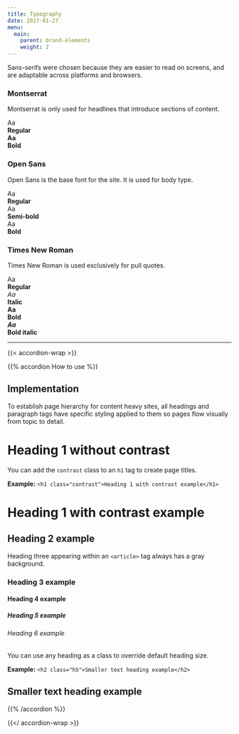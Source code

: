 ```yaml
---
title: Typography
date: 2017-01-27
menu:
  main:
    parent: brand-elements
    weight: 2
---
```


Sans-serifs were chosen because they are easier to read on screens, and are adaptable across platforms and browsers.

<h3 class="h6">Montserrat</h3>
<p>Montserrat is only used for headlines that introduce sections of content.</p>
<div class="row mbxl equal-height">
  <div class="medium-5 columns">
    <div class="sg-swatch sg-swatch--text">
      <div class="sg-swatch--top bg-white bdr-sidewalk sg-font-montserrat">
      Aa
      </div>
      <div class="sg-swatch--bottom equal">
        <b>Regular</b>
      </div>
    </div>
  </div>
  <div class="medium-5 columns end">
    <div class="sg-swatch sg-swatch--text">
      <div class="sg-swatch--top bg-white bdr-sidewalk sg-font-montserrat">
      <b>Aa</b>
      </div>
      <div class="sg-swatch--bottom equal">
        <b>Bold</b>
      </div>
    </div>
  </div>
</div>
<h3 class="h6">Open Sans</h3>
<p>Open Sans is the base font for the site. It is used for body type.</p>
<div class="row mbxl equal-height">
  <div class="medium-5 columns">
    <div class="sg-swatch sg-swatch--text">
      <div class="sg-swatch--top bg-white bdr-sidewalk sg-font-open-sans">
      Aa
      </div>
      <div class="sg-swatch--bottom equal">
        <b>Regular</b>
      </div>
    </div>
  </div>
  <div class="medium-5 columns end">
    <div class="sg-swatch sg-swatch--text">
      <div class="sg-swatch--top bg-white bdr-sidewalk sg-font-open-sans-semi">
      Aa
      </div>
      <div class="sg-swatch--bottom equal">
        <b>Semi-bold</b>
      </div>
    </div>
  </div>
  <div class="medium-5 columns end">
    <div class="sg-swatch sg-swatch--text">
      <div class="sg-swatch--top bg-white bdr-sidewalk sg-font-open-sans-bold">
      Aa
      </div>
      <div class="sg-swatch--bottom equal">
        <b>Bold</b>
      </div>
    </div>
  </div>
</div>

<h3 class="h6">Times New Roman</h3>
<p>Times New Roman is used exclusively for pull quotes.</p>
<div class="row mbxl equal-height">
  <div class="medium-5 columns">
    <div class="sg-swatch sg-swatch--text">
      <div class="sg-swatch--top bg-white bdr-sidewalk sg-font-times">
      Aa
      </div>
      <div class="sg-swatch--bottom equal">
        <b>Regular</b>
      </div>
    </div>
  </div>
  <div class="medium-5 columns end">
    <div class="sg-swatch sg-swatch--text">
      <div class="sg-swatch--top bg-white bdr-sidewalk sg-font-times">
      <i>Aa</i>
      </div>
      <div class="sg-swatch--bottom equal">
        <b>Italic</b>
      </div>
    </div>
  </div>
  <div class="medium-5 columns end">
    <div class="sg-swatch sg-swatch--text">
      <div class="sg-swatch--top bg-white bdr-sidewalk sg-font-times">
      <b>Aa</b>
      </div>
      <div class="sg-swatch--bottom equal">
        <b>Bold</b>
      </div>
    </div>
  </div>
  <div class="medium-5 columns end">
    <div class="sg-swatch sg-swatch--text">
      <div class="sg-swatch--top bg-white bdr-sidewalk sg-font-times">
      <b><i>Aa</i></b>
      </div>
      <div class="sg-swatch--bottom equal">
        <b>Bold italic</b>
      </div>
    </div>
  </div>
</div>

---

{{< accordion-wrap >}}

{{% accordion How to use %}}
## Implementation

To establish page hierarchy for content heavy sites, all headings and paragraph tags have specific styling applied to them so pages flow visually from topic to detail.

<h1>Heading 1 without contrast</h1>

You can add the `contrast` class to an `h1` tag to create page titles.  

**Example:** `<h1 class="contrast">Heading 1 with contrast example</h1>`

<h1 class="contrast">Heading 1 with contrast example</h1>

<h2>Heading 2 example</h2>

Heading three appearing within an `<article>` tag always has a gray background.

<h3>Heading 3 example</h3>
<h4>Heading 4 example</h4>
<h5>Heading 5 example</h5>
<h6>Heading 6 example</h6>

You can use any heading as a class to override default heading size.  

**Example:** `<h2 class="h5">Smaller text heading example</h2>`
<h2 class="h5">Smaller text heading example</h2>

{{% /accordion %}}

{{</ accordion-wrap >}}
